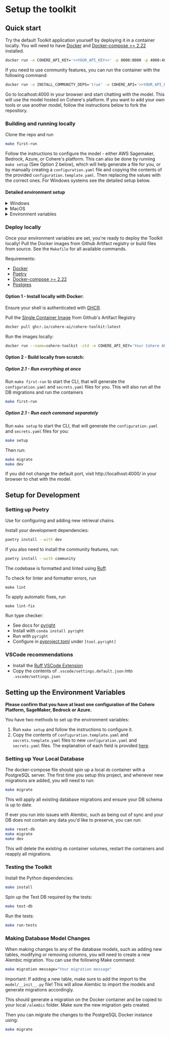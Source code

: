 # Setup the toolkit

## Quick start

Try the default Toolkit application yourself by deploying it in a container locally. You will need to have [Docker](https://www.docker.com/products/docker-desktop/) and [Docker-compose >= 2.22](https://docs.docker.com/compose/install/) installed.

```bash
docker run -e COHERE_API_KEY='>>YOUR_API_KEY<<' -p 8000:8000 -p 4000:4000 ghcr.io/cohere-ai/cohere-toolkit:latest
```

If you need to use community features, you can run the container with the following command:

```bash
docker run -e INSTALL_COMMUNITY_DEPS='true' -e COHERE_API='>>YOUR_API_KEY<<' -p 8000:8000 -p 4000:4000 ghcr.io/cohere-ai/cohere-toolkit:latest
```

Go to localhost:4000 in your browser and start chatting with the model. This will use the model hosted on Cohere's platform. If you want to add your own tools or use another model, follow the instructions below to fork the repository.

### Building and running locally

Clone the repo and run

```bash
make first-run
```

Follow the instructions to configure the model - either AWS Sagemaker, Bedrock, Azure, or Cohere's platform. This can also be done by running `make setup` (See Option 2 below), which will help generate a file for you, or by manually creating a `configuration.yaml` file and copying the contents of the provided `configuration.template.yaml`. Then replacing the values with the correct ones.
For Windows systems see the detailed setup below.

#### Detailed environment setup

<details>
  <summary>Windows</summary>

1. Install [docker](https://docs.docker.com/desktop/install/windows-install/)
2. Install [git]https://git-scm.com/download/win
3. In PowerShell (Terminal), install [scoop](https://scoop.sh/). After installing, run the following commands:

```bash
scoop bucket add extras
```

4. Install miniconda using

```bash
scoop install miniconda3
conda init cmd.exe
```

5. Restart PowerShell
6. Install the following:

```bash
scoop install postgresql
scoop install make
```

7. Create a new virtual environment with Python 3.11 using CMD terminal

```bash
conda create -n toolkit python=3.11
conda activate toolkit
```

8. Install poetry == 1.7.1 using

```bash
pip install poetry==1.7.1
```

9. Clone the repo
10. Alternatively to `make win-first-run` or `make win-setup`, run

```bash
poetry install --with setup,community --verbose
poetry run python src/backend/cli/main.py
make migrate
make dev
```

11. Navigate to https://localhost:4000 in your browser

### Possible issues

- If you encounter on error on running `poetry install` related to `llama-cpp-python`, please run the following command:

```bash
poetry source add llama-cpp-python https://abetlen.github.io/llama-cpp-python/whl/cpu
poetry source add pypi
poetry lock
```

and then run the commands in step 10 again.
For more information and additional installation instructions, see [llama-cpp-python documentation](https://github.com/abetlen/llama-cpp-python)

</details>

<details>
  <summary>MacOS</summary>

1. Install Xcode. This can be done from the App Store or terminal

```bash
xcode-select --install
```

2. Install [docker desktop](https://docs.docker.com/desktop/install/mac-install/)
3. Install [homebrew](https://brew.sh/)
4. Install [pipx](https://github.com/pypa/pipx). This is useful for installing poetry later.

```bash
brew install pipx
pipx ensurepath
```

5. Install [postgres](brew install postgresql)
6. Install conda using [miniconda](https://docs.anaconda.com/free/miniconda/index.html)
7. Use your environment manager to create a new virtual environment with Python 3.11

```bash
conda create -n toolkit python=3.11
```

8. Install [poetry >= 1.7.1](https://python-poetry.org/docs/#installing-with-pipx)

```bash
pipx install poetry
```

To test if poetry has been installed correctly,

```bash
conda activate toolkit
poetry --version
```

You should see the version of poetry (e.g. 1.8.2). If poetry is not found, try

```bash
export PATH="$HOME/.local/bin:$PATH"
```

And then retry `poetry --version` 9. Clone the repo and run `make first-run` 10. Navigate to https://localhost:4000 in your browser

</details>

<details>
  <summary>Environment variables</summary>
  
### Cohere Platform

- `COHERE_API_KEY`: If your application will interface with Cohere's API, you will need to supply an API key. Not required if using AWS Sagemaker or Azure.
  Sign up at https://dashboard.cohere.com/ to create an API key.
- `NEXT_PUBLIC_API_HOSTNAME`: The backend URL which the frontend will communicate with. Defaults to http://backend:8000 for use with `docker compose`
- `FRONTEND_HOSTNAME`: The URL for the frontend client. Defaults to http://localhost:4000
- `DATABASE_URL`: Your PostgreSQL database connection string for SQLAlchemy, should follow the format `postgresql+psycopg2://USER:PASSWORD@HOST:PORT`.
- `REDIS_URL`: Your Redis connection string, should follow the format `redis://USER:PASSWORD@HOST:PORT`.

### AWS Sagemaker

To use the toolkit with AWS Sagemaker you will first need the cohere model (a command version) which powers chat deployed in Sagemaker. Follow Cohere's [guide](https://docs.cohere.com/docs/amazon-sagemaker-setup-guide) and [notebooks](https://github.com/cohere-ai/cohere-aws/tree/main/notebooks/sagemaker) to deploy a command model and create an endpoint which can then be used with the toolkit.

Then you will need to set up authorization, [see more details here](https://aws.amazon.com/iam/). The default toolkit set up uses the configuration file (after `aws configure sso`) with the following environment variables:

- `SAGE_MAKER_REGION_NAME`: The region you configured for the model.
- `SAGE_MAKER_ENDPOINT_NAME`: The name of the endpoint which you created in the notebook.
- `SAGE_MAKER_PROFILE_NAME`: Your AWS profile name

### Bedrock

- `BEDROCK_ACCESS_KEY`: Your Bedrock access key.
- `BEDROCK_SECRET_KEY`: Your Bedrock secret key.
- `BEDROCK_SESSION_TOKEN`: Your Bedrock session token.
- `BEDROCK_REGION_NAME`: The region you configured for the model.

### Hosted tools

- `PYTHON_INTERPRETER_URL`: URL to the python interpreter container. Defaults to http://localhost:8080.
- `TAVILY_API_KEY`: If you want to enable internet search, you will need to supply a Tavily API Key. Not required.

</details>

### Deploy locally

Once your environment variables are set, you're ready to deploy the Toolkit locally! Pull the Docker images from Github Artifact registry or build files from source. See the `Makefile` for all available commands.

Requirements:

- [Docker](https://www.docker.com/products/docker-desktop/)
- [Poetry](https://python-poetry.org/docs/#installation)
- [Docker-compose >= 2.22](https://docs.docker.com/compose/install/)
- [Postgres](https://www.postgresql.org/download/)

#### Option 1 - Install locally with Docker:

Ensure your shell is authenticated with [GHCR](https://docs.github.com/en/packages/working-with-a-github-packages-registry/working-with-the-container-registry#authenticating-with-a-personal-access-token-classic).

Pull the [Single Container Image](deployment_guides/single_container.md) from Github's Artifact Registry

```bash
docker pull ghcr.io/cohere-ai/cohere-toolkit:latest
```

Run the images locally:

```bash
docker run --name=cohere-toolkit -itd -e COHERE_API_KEY='Your Cohere API key here' -p 8000:8000 -p 4000:4000 ghcr.io/cohere-ai/cohere-toolkit
```

#### Option 2 - Build locally from scratch:

##### Option 2.1 - Run everything at once

Run `make first-run` to start the CLI, that will generate the `configuration.yaml` and `secrets.yaml` files for you. This will also run all the DB migrations and run the containers

```bash
make first-run
```

##### Option 2.1 - Run each command separately

Run `make setup` to start the CLI, that will generate the `configuration.yaml` and `secrets.yaml` files for you:

```bash
make setup
```

Then run:

```bash
make migrate
make dev
```

If you did not change the default port, visit http://localhost:4000/ in your browser to chat with the model.

## Setup for Development

### Setting up Poetry

Use for configuring and adding new retrieval chains.

Install your development dependencies:

```bash
poetry install --with dev
```

If you also need to install the community features, run:

```bash
poetry install --with community
```

The codebase is formatted and linted using [Ruff](https://docs.astral.sh/ruff/).

To check for linter and formatter errors, run

```
make lint
```

To apply automatic fixes, run

```
make lint-fix
```

Run type checker:

- See docs for [pyright](https://microsoft.github.io/pyright/)
- Install with `conda install pyright`
- Run with `pyright`
- Configure in [pyproject.toml](../pyproject.toml) under `[tool.pyright]`

### VSCode recommendations

- Install the [Ruff VSCode Extension](https://marketplace.visualstudio.com/items?itemName=charliermarsh.ruff)
- Copy the contents of `.vscode/settings.default.json` into `.vscode/settings.json`

## Setting up the Environment Variables

**Please confirm that you have at least one configuration of the Cohere Platform, SageMaker, Bedrock or Azure.**

You have two methods to set up the environment variables:

1. Run `make setup` and follow the instructions to configure it.
2. Copy the contents of `configuration.template.yaml` and `secrets.template.yaml` files to new `configuration.yaml` and `secrets.yaml` files. 
   The explanation of each field is provided [here](config_details/config_description.md). 

### Setting up Your Local Database

The docker-compose file should spin up a local `db` container with a PostgreSQL server. The first time you setup this project, and whenever new migrations are added, you will need to run:

```bash
make migrate
```

This will apply all existing database migrations and ensure your DB schema is up to date.

If ever you run into issues with Alembic, such as being out of sync and your DB does not contain any data you'd like to preserve, you can run:

```bash
make reset-db
make migrate
make dev
```

This will delete the existing `db` container volumes, restart the containers and reapply all migrations.

### Testing the Toolkit

Install the Python dependencies:

```bash
make install
```

Spin up the Test DB required by the tests:

```bash
make test-db
```

Run the tests:

```bash
make run-tests
```

### Making Database Model Changes

When making changes to any of the database models, such as adding new tables, modifying or removing columns, you will need to create a new Alembic migration. You can use the following Make command:

```bash
make migration message="Your migration message"
```

Important: If adding a new table, make sure to add the import to the `model/__init__.py` file! This will allow Alembic to import the models and generate migrations accordingly.

This should generate a migration on the Docker container and be copied to your local `/alembic` folder. Make sure the new migration gets created.

Then you can migrate the changes to the PostgreSQL Docker instance using:

```bash
make migrate
```
